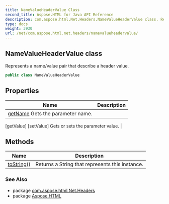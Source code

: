 ```yaml
---
title: NameValueHeaderValue Class
second_title: Aspose.HTML for Java API Reference
description: com.aspose.html.Net.Headers.NameValueHeaderValue class. Represents a name/value pair that describe a header value
type: docs
weight: 3930
url: /net/com.aspose.html.net.headers/namevalueheadervalue/
---
```

## NameValueHeaderValue class

Represents a name/value pair that describe a header value.

```java
public class NameValueHeaderValue
```

## Properties

| Name | Description |
| --- | --- |
| [getName](../../com.aspose.html.net.headers/namevalueheadervalue/name/) Gets the parameter name. |
[getValue]
[setValue] Gets or sets the parameter value. |

## Methods

| Name | Description |
| --- | --- |
| [toString](../../com.aspose.html.net.headers/namevalueheadervalue/toString/)() | Returns a String that represents this instance. |

### See Also

* package [com.aspose.html.Net.Headers](../../com.aspose.html.net.headers/)
* package [Aspose.HTML](../../)
